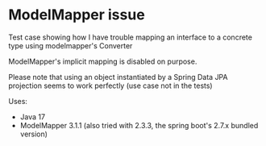 # ModelMapper issue

Test case showing how I have trouble mapping an interface to a concrete type using modelmapper's Converter

ModelMapper's implicit mapping is disabled on purpose.

Please note that using an object instantiated by a Spring Data JPA projection seems to work perfectly (use case not in
the tests)

Uses:
 * Java 17
 * ModelMapper 3.1.1 (also tried with 2.3.3, the spring boot's 2.7.x bundled version)